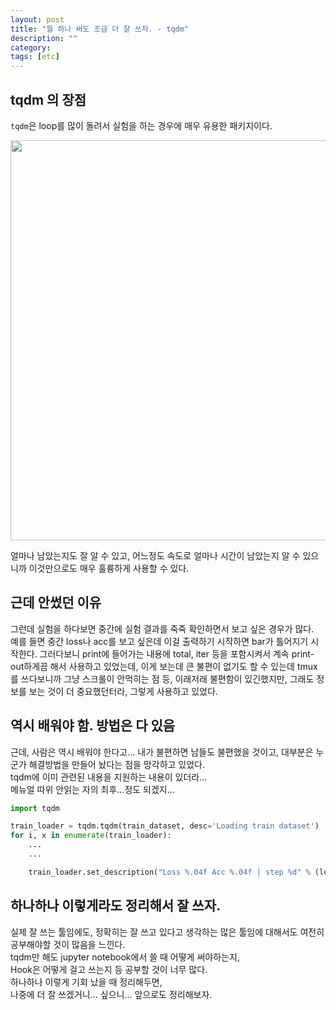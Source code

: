 ```yaml
---
layout: post
title: "뭘 하나 써도 조금 더 잘 쓰자. - tqdm"
description: ""
category:
tags: [etc]
---
```


## tqdm 의 장점

`tqdm`은 loop를 많이 돌려서 실험을 하는 경우에 매우 유용한 패키지이다.

<img src="http://beckgom.github.io/assets/2020-01-14/tqdm.png" width="640">

얼마나 남았는지도 잘 알 수 있고, 어느정도 속도로 얼마나 시간이 남았는지 알 수 있으니까 이것만으로도 매우 훌륭하게 사용할 수 있다.



## 근데 안썼던 이유
그런데 실험을 하다보면 중간에 실험 결과를 죽죽 확인하면서 보고 싶은 경우가 많다.  
예를 들면 중간 loss나 acc를 보고 싶은데 이걸 출력하기 시작하면 bar가 틀어지기 시작한다. 
그러다보니 print에 들어가는 내용에 total, iter 등을 포함시켜서 계속 print-out하게끔 해서 사용하고 있었는데, 
이게 보는데 큰 불편이 없기도 할 수 있는데 tmux를 쓰다보니까 그냥 스크롤이 안먹히는 점 등, 이래저래 불편함이 있긴했지만,
그래도 정보를 보는 것이 더 중요했던터라, 그렇게 사용하고 있었다.

## 역시 배워야 함. 방법은 다 있음
근데, 사람은 역시 배워야 한다고... 내가 불편하면 남들도 불편했을 것이고, 대부분은 누군가 해결방법을 만들어 놨다는 점을 망각하고 있었다.  
tqdm에 이미 관련된 내용을 지원하는 내용이 있더라...  
메뉴얼 따위 안읽는 자의 최후...정도 되겠지...  

```python
import tqdm

train_loader = tqdm.tqdm(train_dataset, desc='Loading train dataset')
for i, x in enumerate(train_loader):
	...
	...

	train_loader.set_description("Loss %.04f Acc %.04f | step %d" % (loss, acc, i))

```


## 하나하나 이렇게라도 정리해서 잘 쓰자.
실제 잘 쓰는 툴임에도, 정확히는 잘 쓰고 있다고 생각하는 많은 툴임에 대해서도 여전히 공부해야할 것이 많음을 느낀다.   
tqdm만 해도 jupyter notebook에서 쓸 때 어떻게 써야하는지,  
Hook은 어떻게 걸고 쓰는지 등 공부할 것이 너무 많다.  
하나하나 이렇게 기회 났을 때 정리해두면,  
나중에 더 잘 쓰겠거니... 싶으니...  앞으로도 정리해보자.